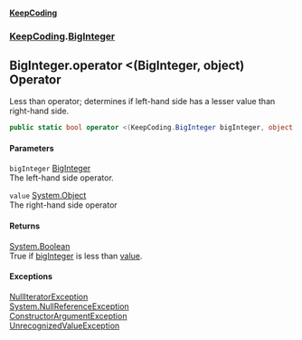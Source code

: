 #### [KeepCoding](index.md 'index')
### [KeepCoding](KeepCoding.md 'KeepCoding').[BigInteger](BigInteger.md 'KeepCoding.BigInteger')
## BigInteger.operator &lt;(BigInteger, object) Operator
Less than operator; determines if left-hand side has a lesser value than right-hand side.  
```csharp
public static bool operator <(KeepCoding.BigInteger bigInteger, object value);
```
#### Parameters
<a name='KeepCoding.BigInteger.op_LessThan(KeepCoding.BigInteger.object).bigInteger'></a>
`bigInteger` [BigInteger](BigInteger.md 'KeepCoding.BigInteger')  
The left-hand side operator.
  
<a name='KeepCoding.BigInteger.op_LessThan(KeepCoding.BigInteger.object).value'></a>
`value` [System.Object](https://docs.microsoft.com/en-us/dotnet/api/System.Object 'System.Object')  
The right-hand side operator
  
#### Returns
[System.Boolean](https://docs.microsoft.com/en-us/dotnet/api/System.Boolean 'System.Boolean')  
True if [bigInteger](BigInteger.op_LessThan.lVxvAodCSVtWBrXR3M11Nw.md#KeepCoding.BigInteger.op_LessThan(KeepCoding.BigInteger.object).bigInteger 'KeepCoding.BigInteger.op_LessThan(KeepCoding.BigInteger, object).bigInteger') is less than [value](BigInteger.op_LessThan.lVxvAodCSVtWBrXR3M11Nw.md#KeepCoding.BigInteger.op_LessThan(KeepCoding.BigInteger.object).value 'KeepCoding.BigInteger.op_LessThan(KeepCoding.BigInteger, object).value').
#### Exceptions
[NullIteratorException](NullIteratorException.md 'KeepCoding.Internal.NullIteratorException')  
[System.NullReferenceException](https://docs.microsoft.com/en-us/dotnet/api/System.NullReferenceException 'System.NullReferenceException')  
[ConstructorArgumentException](ConstructorArgumentException.md 'KeepCoding.Internal.ConstructorArgumentException')  
[UnrecognizedValueException](UnrecognizedValueException.md 'KeepCoding.Internal.UnrecognizedValueException')  

